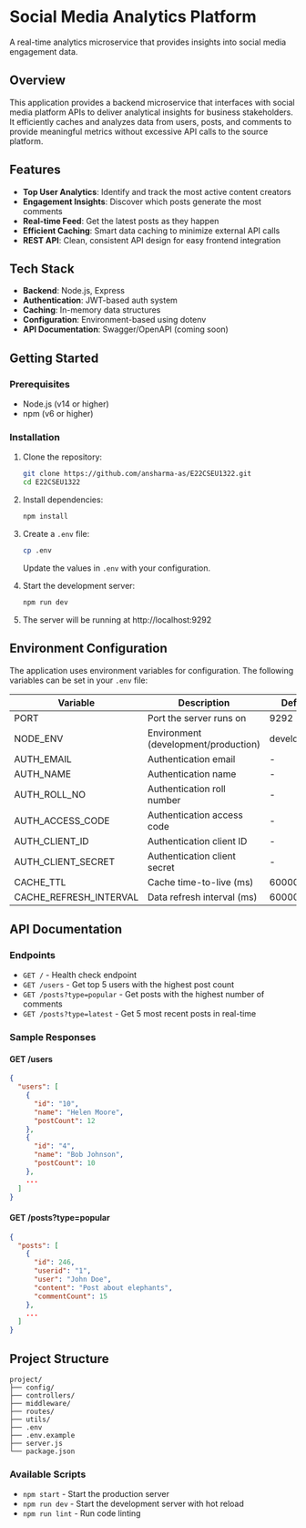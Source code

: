 # Social Media Analytics Platform

A real-time analytics microservice that provides insights into social media engagement data.

## Overview

This application provides a backend microservice that interfaces with social media platform APIs to deliver analytical insights for business stakeholders. It efficiently caches and analyzes data from users, posts, and comments to provide meaningful metrics without excessive API calls to the source platform.

## Features

- **Top User Analytics**: Identify and track the most active content creators
- **Engagement Insights**: Discover which posts generate the most comments
- **Real-time Feed**: Get the latest posts as they happen
- **Efficient Caching**: Smart data caching to minimize external API calls
- **REST API**: Clean, consistent API design for easy frontend integration

## Tech Stack

- **Backend**: Node.js, Express
- **Authentication**: JWT-based auth system
- **Caching**: In-memory data structures
- **Configuration**: Environment-based using dotenv
- **API Documentation**: Swagger/OpenAPI (coming soon)

## Getting Started

### Prerequisites

- Node.js (v14 or higher)
- npm (v6 or higher)

### Installation

1. Clone the repository:
   ```bash
   git clone https://github.com/ansharma-as/E22CSEU1322.git
   cd E22CSEU1322
   ```

2. Install dependencies:

   ```bash
   npm install
   ```

3. Create a `.env` file:

   ```bash
   cp .env
   ```

   Update the values in `.env` with your configuration.

4. Start the development server:

   ```bash
   npm run dev
   ```

5. The server will be running at http://localhost:9292

## Environment Configuration

The application uses environment variables for configuration. The following variables can be set in your `.env` file:

| Variable | Description | Default |
|----------|-------------|---------|
| PORT | Port the server runs on | 9292 |
| NODE_ENV | Environment (development/production) | development |
| AUTH_EMAIL | Authentication email | - |
| AUTH_NAME | Authentication name | - |
| AUTH_ROLL_NO | Authentication roll number | - |
| AUTH_ACCESS_CODE | Authentication access code | - |
| AUTH_CLIENT_ID | Authentication client ID | - |
| AUTH_CLIENT_SECRET | Authentication client secret | - |
| CACHE_TTL | Cache time-to-live (ms) | 60000 |
| CACHE_REFRESH_INTERVAL | Data refresh interval (ms) | 60000 |

## API Documentation

### Endpoints

- `GET /` - Health check endpoint
- `GET /users` - Get top 5 users with the highest post count
- `GET /posts?type=popular` - Get posts with the highest number of comments
- `GET /posts?type=latest` - Get 5 most recent posts in real-time

### Sample Responses

#### GET /users

```json
{
  "users": [
    {
      "id": "10",
      "name": "Helen Moore",
      "postCount": 12
    },
    {
      "id": "4",
      "name": "Bob Johnson",
      "postCount": 10
    },
    ...
  ]
}
```

#### GET /posts?type=popular

```json
{
  "posts": [
    {
      "id": 246,
      "userid": "1",
      "user": "John Doe",
      "content": "Post about elephants",
      "commentCount": 15
    },
    ...
  ]
}
```

## Project Structure

```
project/
├── config/             
├── controllers/       
├── middleware/      
├── routes/            
├── utils/              
├── .env               
├── .env.example       
├── server.js           
└── package.json

```

### Available Scripts

- `npm start` - Start the production server
- `npm run dev` - Start the development server with hot reload
- `npm run lint` - Run code linting